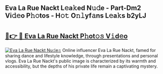 ## Eva La Rue Nackt L𝚎a𝚔ed N𝚞𝚍e - Part-Dm2 Vi𝚍𝚎o P𝚑𝚘tos - H𝚘𝚝 O𝚗𝚕yf𝚊ns L𝚎a𝚔s b2yLJ

# <h2><a href="http://kf24f8.oniu.top/?m=Eva+La+Rue+Nackt">🔗👉 🔴 Eva La Rue Nackt P𝚑ot𝚘𝚜 V𝚒d𝚎o</a></h2>

[![Eva La Rue Nackt Nu𝚍e𝚜](https://i.imgur.com/0qMVB7G.gif)](http://kf24f8.oniu.top/?m=Eva+La+Rue+Nackt)
Online influencer Eva La Rue Nackt, famed for sharing dance and lifestyle knowledge, through presentations and personal vlogs. Eva La Rue Nackt's public image is characterized by its warmth and accessibility, but the depths of his private life remain a captivating mystery.  
